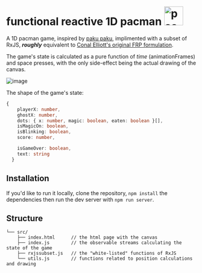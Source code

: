 # functional reactive 1D pacman <img alt="pacman" widht="50px" height="50px" src="https://github.com/63r6o/frp-pacman/assets/102681223/f704d6a2-0982-403f-abad-9f5e2e11f431">

A 1D pacman game, inspired by <a href="https://abagames.github.io/crisp-game-lib-11-games/?pakupaku">paku paku</a>, implimented with a subset of RxJS, **_roughly_** equivalent to <a href="http://conal.net/talks/essence-and-origins-of-frp-lambdajam-2015.pdf">Conal Elliott's original FRP formulation</a>.

The game's state is calculated as a pure function of _time_ (animationFrames) and space presses, with the only side-effect being the actual drawing of the canvas.

![image](https://github.com/63r6o/frp-pacman/assets/102681223/27291d97-0a0a-43d5-9de5-35479df0ec0a)

The shape of the game's state:
```ts
{
    playerX: number,
    ghostX: number,
    dots: { x: number, magic: boolean, eaten: boolean }[],
    isMagicOn: boolean,
    isBlinking: boolean,
    score: number,

    isGameOver: boolean,
    text: string
  }
```

## Installation
If you'd like to run it locally, clone the repository, `npm install` the dependencies then run the dev server with `npm run server`.

## Structure
```
└── src/
    ├── index.html      // the html page with the canvas
    ├── index.js        // the observable streams calculating the state of the game
    ├── rxjssubset.js   // the "white-listed" functions of RxJS
    └── utils.js        // functions related to position calculations and drawing

```
